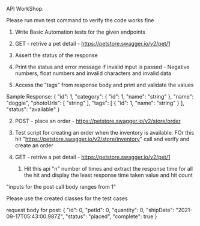 API WorkShop:

Please run mvn test command to verify the code works fine

1. Write Basic Automation tests for the given endpoints

1. GET - retrive a pet detail - https://petstore.swagger.io/v2/pet/1 
  1. Assert the status of the response
  2. Print the status and error message if invalid input is passed - Negative numbers, float numbers and invalid characters and invalid data
  3. Access the "tags" from response body and print and validate the values

Sample Response:
{
  "id": 1,
  "category": {
    "id": 1,
    "name": "string"
  },
  "name": "doggie",
  "photoUrls": [
    "string"
  ],
  "tags": [
    {
      "id": 1,
      "name": "string"
    }
  ],
  "status": "available"
}


2. POST - place an order - https://petstore.swagger.io/v2/store/order
  
  1. Test script for creating an order when the inventory is available. FOr this hit "https://petstore.swagger.io/v2/store/inventory" call and verify and create an       order

3. GET - retrive a pet detail - https://petstore.swagger.io/v2/pet/1 
    1. Hit this api "n" number of times and extract the response time for all the hit and display the least response time taken value and hit count


"inputs for the post call body ranges from 1"

Please use the created classes for the test cases

request body for post:
{
"id": 0,
"petId": 0,
"quantity": 0,
"shipDate": "2021-09-17T05:43:00.987Z",
"status": "placed",
"complete": true
}
